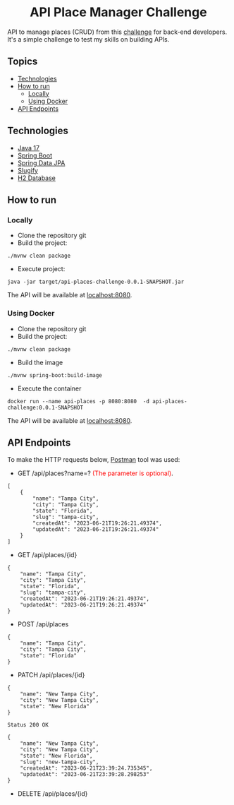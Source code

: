 <h1 align="center">
  API Place Manager Challenge
</h1>

API to manage places (CRUD) from this [challenge](https://github.com/RocketBus/quero-ser-clickbus/tree/master/testes/backend-developer) for back-end developers. It's a simple challenge to test my skills on building APIs.

## Topics
- [Technologies](https://github.com/jawwadbr/api-place#technologies)
- [How to run](https://github.com/jawwadbr/api-place#how-to-run)
  * [Locally](https://github.com/jawwadbr/api-place#locally)
  * [Using Docker](https://github.com/jawwadbr/api-place#using-docker)
- [API Endpoints](https://github.com/jawwadbr/api-place#api-endpoints)

## Technologies

- [Java 17](https://docs.oracle.com/en/java/javase/17/)
- [Spring Boot](https://spring.io/projects/spring-boot)
- [Spring Data JPA](https://docs.spring.io/spring-data/data-jpa/docs/current/reference/html/#repositories)
- [Slugify](https://github.com/slugify/slugify)
- [H2 Database](https://www.h2database.com/html/main.html)

## How to run

### Locally
- Clone the repository git
- Build the project:
```
./mvnw clean package 
```
- Execute project:
```
java -jar target/api-places-challenge-0.0.1-SNAPSHOT.jar
```
The API will be available at [localhost:8080](http://localhost:8080).

### Using Docker

- Clone the repository git
- Build the project:
```
./mvnw clean package 
```
- Build the image
```
./mvnw spring-boot:build-image
```
- Execute the container
```
docker run --name api-places -p 8080:8080  -d api-places-challenge:0.0.1-SNAPSHOT
```
The API will be available at [localhost:8080](http://localhost:8080).

## API Endpoints

To make the HTTP requests below, [Postman](https://www.postman.com) tool was used:

- GET /api/places?name=? <span style="color:red">(The parameter is optional)</span>.
```
[
    {
        "name": "Tampa City",
        "city": "Tampa City",
        "state": "Florida",
        "slug": "tampa-city",
        "createdAt": "2023-06-21T19:26:21.49374",
        "updatedAt": "2023-06-21T19:26:21.49374"
    }
]
```
- GET /api/places/{id}
```
{
    "name": "Tampa City",
    "city": "Tampa City",
    "state": "Florida",
    "slug": "tampa-city",
    "createdAt": "2023-06-21T19:26:21.49374",
    "updatedAt": "2023-06-21T19:26:21.49374"
}
```
- POST /api/places
```
{
    "name": "Tampa City",
    "city": "Tampa City",
    "state": "Florida"
}
```
- PATCH /api/places/{id}
```
{
    "name": "New Tampa City",
    "city": "New Tampa City",
    "state": "New Florida"
}
```
```
Status 200 OK

{
    "name": "New Tampa City",
    "city": "New Tampa City",
    "state": "New Florida",
    "slug": "new-tampa-city",
    "createdAt": "2023-06-21T23:39:24.735345",
    "updatedAt": "2023-06-21T23:39:28.298253"
}
```
- DELETE /api/places/{id}
